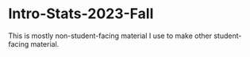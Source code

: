 # Intro-Stats-2023-Fall

This is mostly non-student-facing material I use to make other student-facing material.
